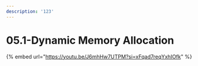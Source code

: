 ```yaml
---
description: '123'
---
```


# 05.1-Dynamic Memory Allocation

{% embed url="https://youtu.be/J6mhHw7UTPM?si=xFqad7reqYxhIOfk" %}

